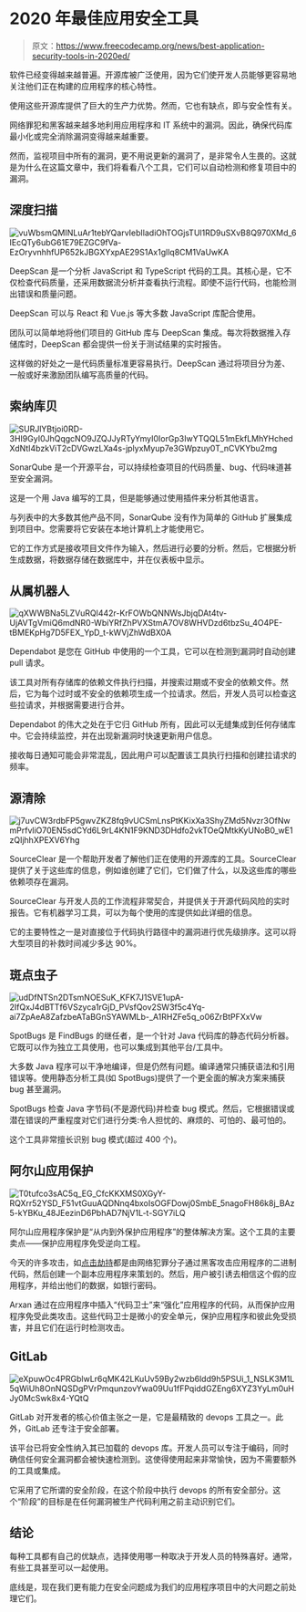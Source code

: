 # 2020 年最佳应用安全工具

> 原文：<https://www.freecodecamp.org/news/best-application-security-tools-in-2020ed/>

软件已经变得越来越普遍。开源库被广泛使用，因为它们使开发人员能够更容易地关注他们正在构建的应用程序的核心特性。

使用这些开源库提供了巨大的生产力优势。然而，它也有缺点，即与安全性有关。

网络罪犯和黑客越来越多地利用应用程序和 IT 系统中的漏洞。因此，确保代码库最小化或完全消除漏洞变得越来越重要。

然而，监视项目中所有的漏洞，更不用说更新的漏洞了，是非常令人生畏的。这就是为什么在这篇文章中，我们将看看八个工具，它们可以自动检测和修复项目中的漏洞。

## 深度扫描

![vuWbsmQMINLuAr1tebYQarvIebIladiOhTOGjsTUl1RD9uSXvB8Q970XMd_6IEcQTy6ubG61E79EZGC9fVa-EzOryvnhhfUP652kJBGXYxpAE29S1Ax1gllq8CM1VaUwKA](img/ca2ed8e64bd9ae82e3f5ed0be17e4d25.png)

DeepScan 是一个分析 JavaScript 和 TypeScript 代码的工具。其核心是，它不仅检查代码质量，还采用数据流分析并查看执行流程。即使不运行代码，也能检测出错误和质量问题。

DeepScan 可以与 React 和 Vue.js 等大多数 JavaScript 库配合使用。

团队可以简单地将他们项目的 GitHub 库与 DeepScan 集成。每次将数据推入存储库时，DeepScan 都会提供一份关于测试结果的实时报告。

这样做的好处之一是代码质量标准更容易执行。DeepScan 通过将项目分为差、一般或好来激励团队编写高质量的代码。

## 索纳库贝

![SURJlYBtjoi0RD-3HI9GyI0JhQqgcNO9JZQJJyRTyYmyI0IorGp3IwYTQQL51mEkfLMhYHchedXdNtI4bzkViT2cDVGwzLXa4s-jplyxMyup7e3GWpzuy0T_nCVKYbu2mg](img/8d9d4d4eadf2f05a8be0e7d3fe4450f1.png)

SonarQube 是一个开源平台，可以持续检查项目的代码质量、bug、代码味道甚至安全漏洞。

这是一个用 Java 编写的工具，但是能够通过使用插件来分析其他语言。

与列表中的大多数其他产品不同，SonarQube 没有作为简单的 GitHub 扩展集成到项目中。您需要将它安装在本地计算机上才能使用它。

它的工作方式是接收项目文件作为输入，然后进行必要的分析。然后，它根据分析生成数据，将数据存储在数据库中，并在仪表板中显示。

## 从属机器人

![qXWWBNa5LZVuRQl442r-KrFOWbQNNWsJbjqDAt4tv-UjAVTgVmiQ6mdNR0-WbiYRfZhPVXStmA7OV8WHVDzd6tbzSu_4O4PE-tBMEKpHg7D5FEX_YpD_t-kWVjZhWdBX0A](img/cb8fed1936553a9451991312a574d445.png)

Dependabot 是您在 GitHub 中使用的一个工具，它可以在检测到漏洞时自动创建 pull 请求。

该工具对所有存储库的依赖文件执行扫描，并搜索过期或不安全的依赖文件。然后，它为每个过时或不安全的依赖项生成一个拉请求。然后，开发人员可以检查这些拉请求，并根据需要进行合并。

Dependabot 的伟大之处在于它归 GitHub 所有，因此可以无缝集成到任何存储库中。它会持续监控，并在出现新漏洞时快速更新用户信息。

接收每日通知可能会非常混乱，因此用户可以配置该工具执行扫描和创建拉请求的频率。

## 源清除

![j7uvCW3rdbFP5gwvZKZ8fq9vUCSmLnsPtKKixXa3ShyZMd5Nvzr3OfNwmPrfvliO70EN5sdCYd6L9rL4KN1F9KND3DHdfo2vkTOeQMtkKyUNoB0_wE1zQIjhhXPEXV6Yhg](img/fd533c410f748aa528ee17179e2e3d1f.png)

SourceClear 是一个帮助开发者了解他们正在使用的开源库的工具。SourceClear 提供了关于这些库的信息，例如谁创建了它们，它们做了什么，以及这些库的哪些依赖项存在漏洞。

SourceClear 与开发人员的工作流程非常契合，并提供关于开源代码风险的实时报告。它有机器学习工具，可以为每个使用的库提供如此详细的信息。

它的主要特性之一是对直接位于代码执行路径中的漏洞进行优先级排序。这可以将大型项目的补救时间减少多达 90%。

## 斑点虫子

![udDfNTSn2DTsmNOESuK_KFK7J1SVE1upA-2IfQxJ4dBTTf6VSzyca1rGjD_PVsfQov2SW3f5c4Yq-ai7ZpAeA8ZafzbeATaBGnSYAWMLb-_A1RHZFe5q_o06ZrBtPFXxVw](img/de0a36ca94d53d119dd962520b224508.png)

SpotBugs 是 FindBugs 的继任者，是一个针对 Java 代码库的静态代码分析器。它既可以作为独立工具使用，也可以集成到其他平台/工具中。

大多数 Java 程序可以干净地编译，但是仍然有问题。编译通常只捕获语法和引用错误等。使用静态分析工具(如 SpotBugs)提供了一个更全面的解决方案来捕获 bug 甚至漏洞。

SpotBugs 检查 Java 字节码(不是源代码)并检查 bug 模式。然后，它根据错误或潜在错误的严重程度对它们进行分类:令人担忧的、麻烦的、可怕的、最可怕的。

这个工具非常擅长识别 bug 模式(超过 400 个)。

## 阿尔山应用保护

![T0tufco3sAC5q_EG_CfcKKXMS0XGyY-RQXrr52YSD_F51vtGuuAQDNnq4bxoIsOGFDowj0SmbE_5nagoFH86k8j_BAz5-kYBKu_48JEezinD6PbhAD7NjV1L-t-SGY7iLQ](img/0b843ec4b8960177d802385486f9f76d.png)

阿尔山应用程序保护是“从内到外保护应用程序”的整体解决方案。这个工具的主要卖点——保护应用程序免受逆向工程。

今天的许多攻击，如[点击劫持](https://en.wikipedia.org/wiki/Clickjacking)都是由网络犯罪分子通过黑客攻击应用程序的二进制代码，然后创建一个副本应用程序来策划的。然后，用户被引诱去相信这个假的应用程序，并给出他们的数据，如银行密码。

Arxan 通过在应用程序中插入“代码卫士”来“强化”应用程序的代码，从而保护应用程序免受此类攻击。这些代码卫士是微小的安全单元，保护应用程序和彼此免受损害，并且它们在运行时检测攻击。

## GitLab

![eXpuwOc4PRGblwLr6qMK42LKuUv59By2wzb6ldd9h5PSUi_1_NSLK3M1L5qWiUh8OnNQSDgPVrPmqunzovYwa09Uu1fFPqiddGZEng6XYZ3YyLm0uHJy0McSwk8x4-YQtQ](img/1920d553f85cd62866e8cacf713e48e7.png)

GitLab 对开发者的核心价值主张之一是，它是最精致的 devops 工具之一。此外，GitLab 还专注于安全部署。

该平台已将安全性纳入其已加载的 devops 库。开发人员可以专注于编码，同时确信任何安全漏洞都会被快速检测到。这使得使用起来非常愉快，因为不需要额外的工具或集成。

它采用了它所谓的安全阶段，在这个阶段中执行 devops 的所有安全部分。这个“阶段”的目标是在任何漏洞被生产代码利用之前主动识别它们。

## 结论

每种工具都有自己的优缺点，选择使用哪一种取决于开发人员的特殊喜好。通常，有些工具甚至可以一起使用。

底线是，现在我们更有能力在安全问题成为我们的应用程序项目中的大问题之前处理它们。
